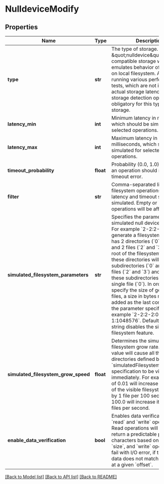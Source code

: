 # NulldeviceModify

## Properties
Name | Type | Description | Notes
------------ | ------------- | ------------- | -------------
**type** | **str** | The type of storage.  &#x60;type &#x3D; \&quot;nulldevice\&quot;&#x60;  POSIX compatible storage which emulates behavior of &#x60;/dev/null&#x60; on local filesystem. Allows running various performance tests, which are not impacted by actual storage latency. Skip storage detection option is obligatory for this type of storage.  | 
**latency_min** | **int** | Minimum latency in milliseconds, which should be simulated for selected operations.  | [optional] 
**latency_max** | **int** | Maximum latency in milliseconds, which should be simulated for selected operations.  | [optional] 
**timeout_probability** | **float** | Probability (0.0, 1.0), with which an operation should return a timeout error.  | [optional] 
**filter** | **str** | Comma-separated list of filesystem operations, for which latency and timeout should be simulated. Empty or &#x27;*&#x27; mean all operations will be affected.  | [optional] 
**simulated_filesystem_parameters** | **str** | Specifies the parameters for a simulated null device filesystem. For example &#x60;2-2:2-2:0-1&#x60; will generate a filesystem tree which has 2 directories (&#x60;0&#x60; and &#x60;1&#x60;) and 2 files (&#x60;2&#x60; and &#x60;3&#x60;) in the root of the filesystem, each of these directories will have 2 subdirectories (&#x60;0&#x60; and &#x60;1&#x60;) and 2 files (&#x60;2&#x60; and &#x60;3&#x60;) and each of these subdirectories has only a single file (&#x60;0&#x60;). In order to specify the size of generated files, a size in bytes needs to be added as the last component of the parameter specification, for example &#x60;2-2:2-2:0-1:1048576&#x60;. Default empty string disables the simulated filesystem feature.  | [optional] 
**simulated_filesystem_grow_speed** | **float** | Determines the simulated filesystem grow rate. Default 0.0 value will cause all the files and directories defined by the &#x60;simulatedFilesystemParameters&#x60; specification to be visible immediately. For example value of 0.01 will increase the number of the visible filesystem entries by 1 file per 100 seconds, while 100.0 will increase it by 100 files per second.  | [optional] 
**enable_data_verification** | **bool** | Enables data verification for &#x60;read&#x60; and &#x60;write&#x60; operations. Read operations will always return a predictable pattern of characters based on &#x60;offset&#x60; and &#x60;size&#x60;, and &#x60;write&#x60; operations will fail with I/O error, if the input data does not match the pattern at a given &#x60;offset&#x60;.  | [optional] [default to False]

[[Back to Model list]](../README.md#documentation-for-models) [[Back to API list]](../README.md#documentation-for-api-endpoints) [[Back to README]](../README.md)

